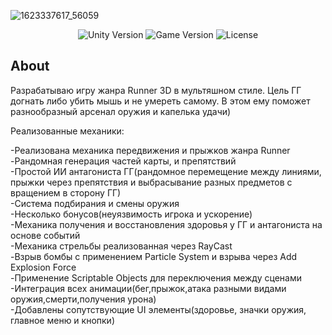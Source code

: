 
![1623337617_56059](https://user-images.githubusercontent.com/122347077/230779617-378c7006-3819-48ee-be41-27a548baaf14.jpeg)

<p align="center">
   <img src="https://img.shields.io/badge/Engine-2020.3.38f1-blue" alt="Unity Version">
   <img src="https://img.shields.io/badge/Version-0.1-orange" alt="Game Version">
   <img src="https://img.shields.io/badge/License-Personal-green" alt="License">
</p>

## About

Разрабатываю игру жанра Runner 3D в мультяшном стиле. Цель ГГ догнать либо убить мышь и не умереть самому. В этом ему поможет разнообразный арсенал оружия и капелька удачи)

Реализованные механики:

-Реализована механика передвижения и прыжков жанра Runner\
-Рандомная генерация частей карты, и препятствий\
-Простой ИИ антагониста ГГ(рандомное перемещение между линиями, прыжки через препятствия и выбрасывание разных предметов с вращением в сторону ГГ)\
-Система подбирания и смены оружия\
-Несколько бонусов(неуязвимость игрока и ускорение)\
-Механика получения и восстановления здоровья у ГГ и антагониста на основе событий\
-Механика стрельбы реализованная через RayCast\
-Взрыв бомбы с применением Particle System и взрыва через Add Explosion Force\
-Применение Scriptable Objects для переключения между сценами\
-Интеграция всех анимации(бег,прыжок,атака разными видами оружия,смерти,получения урона)\
-Добавлены сопутствующие UI элементы(здоровье, значки оружия, главное меню и кнопки)

